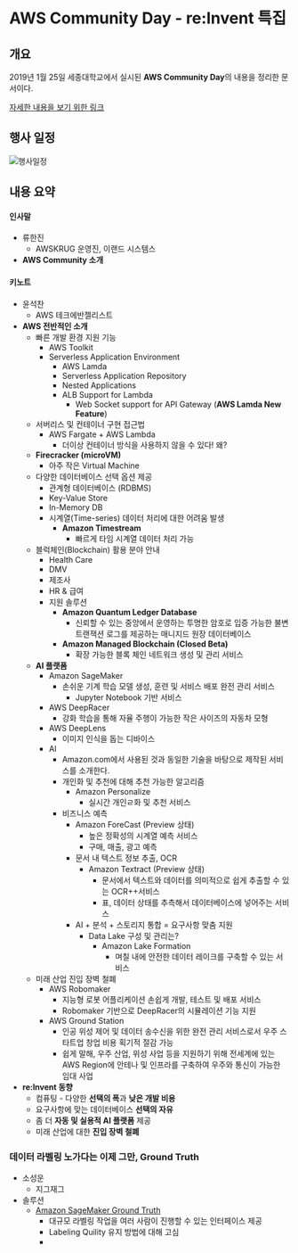 # AWS Community Day - re:Invent 특집
## 개요

2019년 1월 25일 세종대학교에서 실시된 **AWS Community Day**의 내용을 정리한 문서이다.

[자세한 내용을 보기 위한 링크](https://pages.awscloud.com/aws-community-day-seoul-2019.html?trk=em_inv2&mkt_tok=eyJpIjoiT1RreU9EVTJNelpoTXpjMiIsInQiOiJZTzFsd0NVXC9iRE4rVEdJUXdcL21YODB5eWU2Q0RmMVNzYVREMlArUEFJeWdZdmNZZTQ2Vk1pcXhGN2FWeGZcL3YzaERsUWkxRUhkSm94NlI4cWVkdVFXem1nQVhRS3F4OThZK0FtbFhuZ2tEcmV0NnMzWU95QnQzK0lySnJkMUd4NE44SFo0N0JlTnJBamg2QkpZRlFYcGc9PSJ9)



## 행사 일정

![행사일정](https://awskrug.github.io/events/2019-communityday/agenda.png)



## 내용 요약

#### 인사말

- 류한진
  - AWSKRUG 운영진, 이랜드 시스템스
- **AWS Community 소개**



#### 키노트

- 윤석찬
  - AWS 테크에반젤리스트
- **AWS 전반적인 소개**
  - 빠른 개발 환경 지원 기능
    - AWS Toolkit
    - Serverless Application Environment
      - AWS Lamda
      - Serverless Application Repository
      - Nested Applications
      - ALB Support for Lambda
        - Web Socket support for API Gateway (**AWS Lamda New Feature**)
  - 서버리스 및 컨테이너 구현 접근법
    - AWS Fargate + AWS Lambda
      - 더이상 컨테이너 방식을 사용하지 않을 수 있다! 왜?
  - **Firecracker (microVM)**
    - 아주 작은 Virtual Machine
  - 다양한 데이터베이스 선택 옵션 제공
    - 관계형 데이터베이스 (RDBMS)
    - Key-Value Store
    - In-Memory DB
    - 시계열(Time-series) 데이터 처리에 대한 어려움 발생
      - **Amazon Timestream**
        - 빠르게 타임 시계열 데이터 처리 가능
  - 블럭체인(Blockchain) 활용 분야 안내
    - Health Care
    - DMV
    - 제조사
    - HR & 급여
    - 지원 솔루션
      - **Amazon Quantum Ledger Database**
        - 신뢰할 수 있는 중앙에서 운영하는 투명한 암호로 입증 가능한 불변 트랜잭션 로그를 제공하는 매니지드 원장 데이터베이스
      - **Amazon Managed Blockchain (Closed Beta)**
        - 확장 가능한 블록 체인 네트워크 생성 및 관리 서비스
  - **AI 플랫폼**
    - Amazon SageMaker
      - 손쉬운 기계 학습 모델 생성, 훈련 및 서비스 배포 완전 관리 서비스
        - Jupyter Notebook 기반 서비스
    - AWS DeepRacer
      - 강화 학습을 통해 자율 주행이 가능한 작은 사이즈의 자동차 모형
    - AWS DeepLens
      - 이미지 인식을 돕는 디바이스
    - AI
      - Amazon.com에서 사용된 것과 동일한 기술을 바탕으로 제작된 서비스를 소개한다.
      - 개인화 및 추천에 대해 추천 가능한 알고리즘
        - Amazon Personalize
          - 실시간 개인ㄹ화 및 추천 서비스
      - 비즈니스 예측
        - Amazon ForeCast (Preview 상태)
          - 높은 정확성의 시계열 예측 서비스
          - 구매, 매출, 광고 예측
        - 문서 내 텍스트 정보 추출, OCR
          - Amazon Textract (Preview 상태)
            - 문서에서 텍스트와 데이터를 의미적으로 쉽게 추출할 수 있는 OCR++서비스
            - 표, 데이터 상태를 추측해서 데이터베이스에 넣어주는 서비스
        - AI + 분석 + 스토리지 통합 = 요구사항 맞춤 지원
          - Data Lake 구성 및 관리는?
            - Amazon Lake Formation
              - 며칠 내에 안전한 데이터 레이크를 구축할 수 있는 서비스
  - 미래 산업 진입 장벽 철폐
    - AWS Robomaker
      - 지능형 로봇 어플리케이션 손쉽게 개발, 테스트 및 배포 서비스
      - Robomaker 기반으로 DeepRacer의 시뮬레이션 기능 지원
    - AWS Ground Station
      - 인공 위성 제어 및 데이터 송수신을 위한 완전 관리 서비스로서 우주 스타트업 창업 비용 획기적 절감 가능
      - 쉽게 말해, 우주 산업, 위성 사업 등을 지원하기 위해 전세계에 있는 AWS Region에 안테나 및 인프라를 구축하여 우주와 통신이 가능한 임대 사업
- **re:Invent 동향**
  - 컴퓨팅 - 다양한 **선택의 폭**과 **낮은 개발 비용**
  - 요구사항에 맞는 데이터베이스 **선택의 자유**
  - 좀 더 **자동 및 실용적 AI 플랫폼** 제공
  - 미래 산업에 대한 **진입 장벽 철폐**





### 데이터 라벨링 노가다는 이제 그만, Ground Truth

- 소성운
  - 지그재그
- 솔루션
  - [Amazon SageMaker Ground Truth](https://aws.amazon.com/ko/sagemaker/groundtruth/)
    - 대규모 라벨링 작업을 여러 사람이 진행할 수 있는 인터페이스 제공
    - Labeling Quility 유지 방법에 대해 고심
    - 